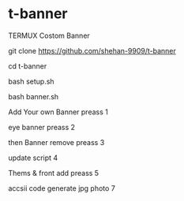 # t-banner
TERMUX Costom Banner

git clone https://github.com/shehan-9909/t-banner

cd t-banner

bash setup.sh

bash banner.sh

Add Your own Banner preass 1

eye banner preass 2

then Banner remove preass 3

update script 4

Thems & front add preass 5


accsii code generate jpg photo 7
